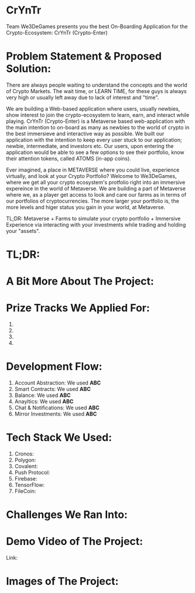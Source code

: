 # CrYnTr
Team We3DeGames presents you the best On-Boarding Application for the Crypto-Ecosystem: CrYnTr (Crypto-Enter)

# Problem Statement & Proposed Solution:
There are always people waiting to understand the concepts and the world of Crypto Markets. The wait time, or LEARN TIME, for these guys is always very high or usually left away due to lack of interest and "time". 

We are building a Web-based application where users, usually newbies, show interest to join the crypto-ecosystem to learn, earn, and interact while playing. CrYnTr (Crypto-Enter) is a Metaverse based web-application with the main intention to on-board as many as newbies to the world of crypto in the best immersieve and interactive way as possible. We built our application with the intention to keep every user stuck to our application; newbie, intermediate, and investors etc. Our users, upon entering the application would be able to see a few options to see their portfolio, know their attention tokens, called ATOMS (in-app coins). 

Ever imagined, a place in METAVERSE where you could live, experience virtually, and look at your Crypto Portfolio? Welcome to We3DeGames, where we get all your crypto ecosystem's protfolio right into an immersive expereince in the world of Metaverse. We are building a part of Metaverse where we, as a player get access to look and care our farms as in terms of our portfolios of cryptocurrencies. The more larger your portfolio is, the more levels and higer status you gain in your world, at Metaverse.

TL;DR: Metaverse + Farms to simulate your crypto portfolio + Immersive Experience via interacting with your investments while trading and holding your "assets".


# TL;DR: 

# A Bit More About The Project: 


# Prize Tracks We Applied For: 
1. 
2. 
3. 
4. 

# Development Flow: 
1. Account Abstraction: 
    We used **ABC**
2. Smart Contracts:
    We used **ABC**
3. Balance:
    We used **ABC**
4. Anayltics:
    We used **ABC**
5. Chat & Notifications:
    We used **ABC**
6. Mirror Investments:
    We used **ABC**

# Tech Stack We Used: 
1. Cronos: 
2. Polygon: 
3. Covalent: 
4. Push Protocol: 
5. Firebase:
6. TensorFlow: 
7. FileCoin: 

# Challenges We Ran Into: 


# Demo Video of The Project:
Link: 

# Images of The Project: 
